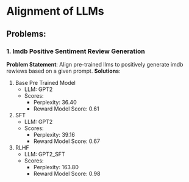 # Alignment of LLMs

## Problems:
### 1. Imdb Positive Sentiment Review Generation
**Problem Statement**: Align pre-trained llms to positively generate imdb rewiews based on a given prompt.
**Solutions**:
1. Base Pre Trained Model
    - LLM: GPT2 
    - Scores:
        - Perplexity:  36.40
        - Reward Model Score:  0.61
1. SFT
    - LLM: GPT2
    - Scores:
        - Perplexity:  39.16
        - Reward Model Score:  0.67
2. RLHF
    - LLM: GPT2_SFT 
    - Scores: 
        - Perplexity:  163.80
        - Reward Model Score:  0.98